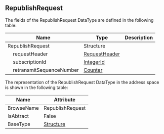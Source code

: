 <!-- datatype -->
## RepublishRequest
<!-- end of description -->
The fields of the RepublishRequest DataType are defined in the following table:  

|Name|Type|Description|
|---|---|---|
|RepublishRequest|Structure||
|&nbsp;&nbsp;&nbsp;&nbsp;requestHeader|[RequestHeader](../../../Part4/Services/RequestHeader/readme.md)||
|&nbsp;&nbsp;&nbsp;&nbsp;subscriptionId|[IntegerId](../../../Part4/DataTypes/IntegerId/readme.md)||
|&nbsp;&nbsp;&nbsp;&nbsp;retransmitSequenceNumber|[Counter](../../../Part4/DataTypes/Counter/readme.md)||

The representation of the RepublishRequest DataType in the address space is shown in the following table:  

|Name|Attribute|
|---|---|
|BrowseName|RepublishRequest|
|IsAbtract|False|
|BaseType|[Structure](../../../Part3/DataTypes/Structure/readme.md)|

